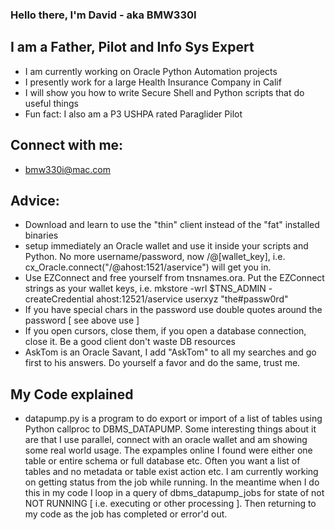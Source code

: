 ### Hello there, I'm David - aka BMW330I 

## I am a Father, Pilot and Info Sys Expert
- I am currently working on Oracle Python Automation projects
- I presently work for a large Health Insurance Company in Calif
- I will show you how to write Secure Shell and Python scripts that do useful things
- Fun fact:  I also am a P3 USHPA rated Paraglider Pilot

## Connect with me: 
- bmw330i@mac.com

## Advice: 
- Download and learn to use the "thin" client instead of the "fat" installed binaries
- setup immediately an Oracle wallet and use it inside your scripts and Python. No more username/password, now /@[wallet_key], i.e. cx_Oracle.connect("/@ahost:1521/aservice") will get you in.
- Use EZConnect and free yourself from tnsnames.ora. Put the EZConnect strings as your wallet keys, i.e. mkstore -wrl $TNS_ADMIN -createCredential ahost:12521/aservice userxyz "the#passw0rd" 
- If you have special chars in the password use double quotes around the password [ see above use ]
- If you open cursors, close them, if you open a database connection, close it. Be a good client don't waste DB resources
- AskTom is an Oracle Savant, I add "AskTom" to all my searches and go first to his answers. Do yourself a favor and do the same, trust me.

## My Code explained
- datapump.py is a program to do export or import of a list of tables using Python callproc to DBMS_DATAPUMP. Some interesting things about it are that I use parallel, connect with an oracle wallet and am showing some real world usage. The expamples online I found were either one table or entire schema or full database etc. Often you want a list of tables and no metadata or table exist action etc. I am currently working on getting status from the job while running. In the meantime when I do this in my code I loop in a query of dbms_datapump_jobs for state of not NOT RUNNING [ i.e. executing or other processing ]. Then returning to my code as the job has completed or error'd out. 
